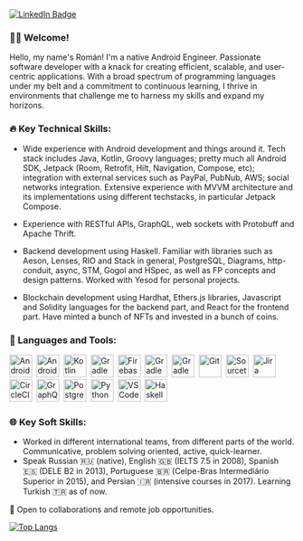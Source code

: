 <div id="badges">
  <a href="[your-linkedin-URL](https://www.linkedin.com/in/roman-tolmachev-9777205a/)">
    <img src="https://img.shields.io/badge/LinkedIn-blue?style=for-the-badge&logo=linkedin&logoColor=white" alt="LinkedIn Badge"/>
  </a>  
</div>

### 🙋‍♂️ Welcome!

Hello, my name's Román! I'm a native Android Engineer. Passionate software developer with a knack for creating efficient, scalable, and user-centric applications. With a broad spectrum of programming languages under my belt and a commitment to continuous learning, I thrive in environments that challenge me to harness my skills and expand my horizons.

### 🔥 Key Technical Skills:

- Wide experience with Android development and things around it. Tech stack includes Java, Kotlin, Groovy languages; pretty much all Android SDK, Jetpack (Room, Retrofit, Hilt, Navigation, Compose, etc); integration with external services such as PayPal, PubNub, AWS; social networks integration.
Extensive experience with MVVM architecture and its implementations using different techstacks, in particular Jetpack Compose.
    
- Experience with RESTful APIs, GraphQL, web sockets with Protobuff and Apache Thrift.
- Backend development using Haskell. Familiar with libraries such as Aeson, Lenses, RIO and Stack in general, PostgreSQL, Diagrams, http-conduit, async, STM, Gogol and HSpec, as well as FP concepts and design patterns. Worked with Yesod for personal projects.
- Blockchain development using Hardhat, Ethers.js libraries, Javascript and Solidity languages for the backend part, and React for the frontend part. Have minted a bunch of NFTs and invested in a bunch of coins. 

### 🧰 Languages and Tools:
<div>
    <img src="https://cdn.jsdelivr.net/gh/devicons/devicon/icons/androidstudio/androidstudio-original.svg" title="Android Studio" alt="Android Studio" width="40" height="40"/>&nbsp;
    <img src="https://cdn.jsdelivr.net/gh/devicons/devicon/icons/android/android-original.svg" title="Android" alt="Android" width="40" height="40"/>&nbsp;
    <img src="https://cdn.jsdelivr.net/gh/devicons/devicon/icons/kotlin/kotlin-original.svg" title="Kotlin" alt="Kotlin" width="40" height="40"/>&nbsp;
    <img src="https://cdn.jsdelivr.net/gh/devicons/devicon/icons/gradle/gradle-original.svg" title="Gradle" alt="Gradle" width="40" height="40"/>&nbsp;
    <img src="https://cdn.jsdelivr.net/gh/devicons/devicon/icons/firebase/firebase-plain.svg" title="Firebase" alt="Firebase" width="40" height="40"/>&nbsp;
    <img src="https://cdn.jsdelivr.net/gh/devicons/devicon/icons/swift/swift-original.svg" title="Swift" alt="Gradle" width="40" height="40"/>&nbsp;
    <img src="https://cdn.jsdelivr.net/gh/devicons/devicon/icons/xcode/xcode-original.svg" title="XCode" alt="Gradle" width="40" height="40"/>&nbsp;
    <img src="https://cdn.jsdelivr.net/gh/devicons/devicon/icons/git/git-original.svg" title="Git" alt="Git" width="40" height="40"/>&nbsp;
    <img src="https://cdn.jsdelivr.net/gh/devicons/devicon/icons/sourcetree/sourcetree-original.svg" title="Sourcetree" alt="Sourcetree" width="40" height="40"/>&nbsp;
    <img src="https://cdn.jsdelivr.net/gh/devicons/devicon/icons/jira/jira-original.svg" title="Jira" alt="Jira" width="40" height="40"/>&nbsp;
    <img src="https://cdn.jsdelivr.net/gh/devicons/devicon/icons/circleci/circleci-plain.svg" title="CircleCI" alt="CircleCI" width="40" height="40"/>&nbsp;
    <img src="https://cdn.jsdelivr.net/gh/devicons/devicon/icons/graphql/graphql-plain-wordmark.svg" title="GraphQL" alt="GraphQL" width="40" height="40"/>&nbsp;
    <img src="https://cdn.jsdelivr.net/gh/devicons/devicon/icons/postgresql/postgresql-original.svg" title="PostgreSQL" alt="PostgreSQL" width="40" height="40"/>&nbsp;
    <img src="https://cdn.jsdelivr.net/gh/devicons/devicon/icons/python/python-original.svg" title="Python" alt="Python" width="40" height="40"/>&nbsp;
    <img src="https://cdn.jsdelivr.net/gh/devicons/devicon/icons/vscode/vscode-original.svg" title="VSCode" alt="VSCode" width="40" height="40"/>&nbsp;
    <img src="https://cdn.jsdelivr.net/gh/devicons/devicon/icons/haskell/haskell-original.svg" title="Haskell" alt="Haskell" width="40" height="40"/>&nbsp;
</div>

### 🌐 Key Soft Skills:

- Worked in different international teams, from different parts of the world. Communicative, problem solving oriented, active, quick-learner. 
- Speak Russian 🇷🇺 (native), English 🇬🇧 (IELTS 7.5 in 2008), Spanish 🇪🇸 (DELE B2 in 2013), Portuguese 🇧🇷 (Celpe-Bras Intermediário Superior in 2015), and Persian 🇮🇷 (intensive courses in 2017). Learning Turkish 🇹🇷 as of now.

🤝 Open to collaborations and remote job opportunities.

<!-- [![GitHub Streak](http://github-readme-streak-stats.herokuapp.com?user=tolmachevroman&theme=dark&background=000000)](https://git.io/streak-stats) -->
[![Top Langs](https://github-readme-stats.vercel.app/api/top-langs/?username=tolmachevroman&layout=compact&theme=vision-friendly-dark)](https://github.com/anuraghazra/github-readme-stats)

<!--
**tolmachevroman/tolmachevroman** is a ✨ _special_ ✨ repository because its `README.md` (this file) appears on your GitHub profile.

Here are some ideas to get you started:

- 🔭 I’m currently working on ...
- 🌱 I’m currently learning ...
- 👯 I’m looking to collaborate on ...
- 🤔 I’m looking for help with ...
- 💬 Ask me about ...
- 📫 How to reach me: ...
- 😄 Pronouns: ...
- ⚡ Fun fact: ...
-->
